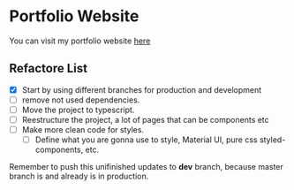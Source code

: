 # Portfolio Website

You can visit my portfolio website [here](https://portfolio-lilac-psi.vercel.app/)

## Refactore List
- [x] Start by using different branches for production and development
- [ ] remove not used dependencies.
- [ ] Move the project to typescript.
- [ ] Reestructure the project, a lot of pages that can be components etc
- [ ] Make more clean code for styles.
    - [ ] Define what you are gonna use to style, Material UI, pure css styled-components, etc.

Remember to push this unifinished updates to **dev** branch, because master branch is and already is in production.
